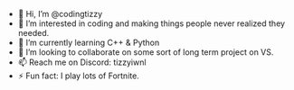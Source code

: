 - 👋 Hi, I’m @codingtizzy
- 👀 I’m interested in coding and making things people never realized they needed.
- 🌱 I’m currently learning C++ & Python
- 💞️ I’m looking to collaborate on some sort of long term project on VS.
- 📫 Reach me on Discord: tizzyiwnl
- ⚡ Fun fact: I play lots of Fortnite.

<!---
codingtizzy/codingtizzy is a ✨ special ✨ repository because its `README.md` (this file) appears on your GitHub profile.
You can click the Preview link to take a look at your changes.
--->
